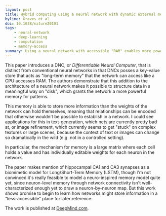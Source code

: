 ```yaml
---
layout: post
title: Hybrid computing using a neural network with dynamic external memory
byline: Graves et al
doi: 10.1038/nature20101
tags:
    - neural-network
    - deep-learning
    - computation
    - memory-access
summary: Using a neural network with accessible "RAM" enables more powerful and robust machine-learning algorithms that can incorporate more data and historical information in conclusions.
---
```


This paper introduces a DNC, or _Differentiable Neural Computer_, that is distinct from conventional neural networks in that DNCs posses a key-value store that acts as "long-term memory" that the network can access like a CPU accesses RAM. The authors demonstrate that this addition to the architecture of a neural network makes it possible to structure data in a meaningful way on "disk", which grants the network a more powerful memory for patterns.

This memory is able to store more information than the weights of the network can hold themselves, meaning that relationships can be encoded that otherwise wouldn't be possible to establish in a network. I could see applications for this in text-generation, which nets are currently pretty bad at, or image refinement, which currently seems to get "stuck" on complex textures or large scenes, because the context of text or images can change so dramatically in the wild (e.g. not in a controlled setting).

In particular, the mechanism for memory is a large matrix where each cell holds a value and has individually editable weights for each neuron in the network.

The paper makes mention of hippocampal CA1 and CA3 synapses as a biomimetic model for Long/Short-Term Memory (LSTM), though I'm not convinced it's really feasible to model a neuro-inspired memory model quite yet, since neuron-level memory through network connectivity isn't well-characterized enough yet to draw a neuron-by-neuron map. But this work shows promise to begin to learn how networks might store information in a "less-accessible" place for later reference.

The work is published at [DeepMind.com](https://deepmind.com).
